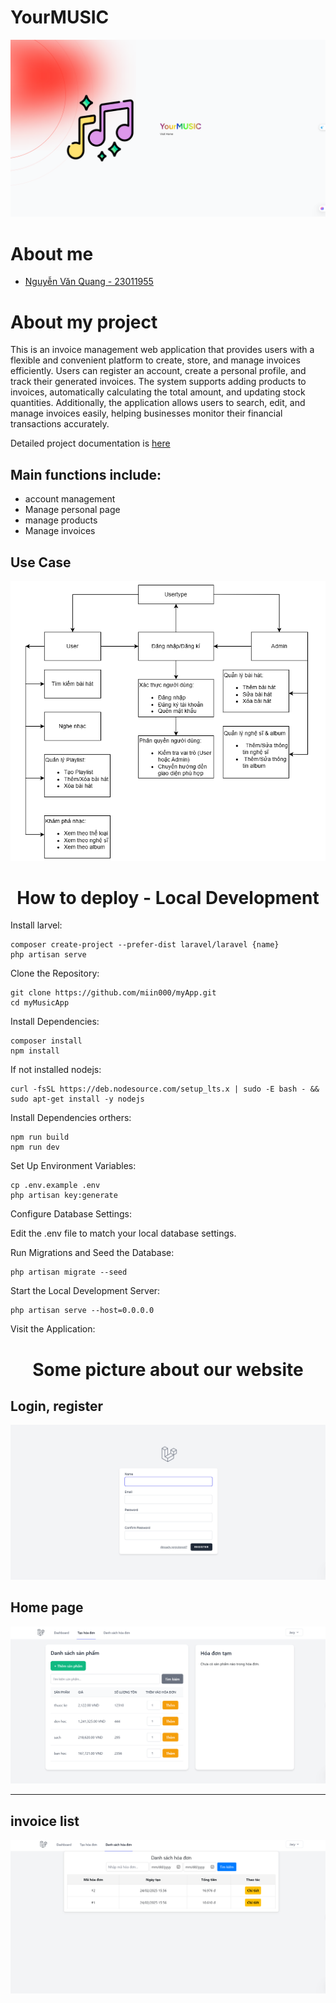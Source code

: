 # YourMUSIC
<img src="https://github.com/miin000/YourMUSIC/blob/main/images/intro.png">
<h1>About me</h1>
<ul>
    <a href = 'https://github.com/miin000' ><li>Nguyễn Văn Quang - 23011955</li></a>
</ul>
<h1>About my project</h1>
<p>This is an invoice management web application that provides users with a flexible and convenient platform to create, store, and manage invoices efficiently.
Users can register an account, create a personal profile, and track their generated invoices. The system supports adding products to invoices, automatically calculating the total amount, and updating stock quantities. Additionally, the application allows users to search, edit, and manage invoices easily, helping businesses monitor their financial transactions accurately.</p>
<p>Detailed project documentation is <a href='https://1drv.ms/w/c/edad28523a6cb810/EZHMYFVS-gVCqK0VMMb59c8B2k1mPaZ3kJqhQUQ5WXe8Xw?e=Qn2UU3'>here</a></p>

<h2>Main functions include:</h2>
<ul>
    <li>account management</li>
     <li>Manage personal page</li>
     <li>manage products</li>
     <li>Manage invoices</li>
</ul>

<h2>Use Case</h2>
<div align='center'>
    <img src='https://github.com/miin000/YourMUSIC/blob/main/images/usecase1.png'>
</div>

<h1 align='center'>How to deploy - Local Development</h1>

Install larvel:
    
    composer create-project --prefer-dist laravel/laravel {name}
    php artisan serve

Clone the Repository:

    git clone https://github.com/miin000/myApp.git
    cd myMusicApp
    
Install Dependencies:

    composer install
    npm install
    
If not installed nodejs:

    curl -fsSL https://deb.nodesource.com/setup_lts.x | sudo -E bash - && sudo apt-get install -y nodejs

Install Dependencies orthers:

    npm run build
    npm run dev
    
Set Up Environment Variables:

    cp .env.example .env
    php artisan key:generate
    
Configure Database Settings:

Edit the .env file to match your local database settings.

Run Migrations and Seed the Database:


    php artisan migrate --seed
    
Start the Local Development Server:

    php artisan serve --host=0.0.0.0
    
Visit the Application:

<h1 align='center'>Some picture about our website</h1>
<h2>Login, register</h2>
<div align='center'>
    <img src='https://github.com/JCakaQuang/invoice-management/blob/main/images/rregister.png'>
</div>

<h2>Home page</h2>
<div align='center' >
    <img src='https://github.com/JCakaQuang/invoice-management/blob/main/images/create_invoice.png'>
</div>
<hr>
<h2>invoice list</h2>
<div align='center' >
    <img src='https://github.com/JCakaQuang/invoice-management/blob/main/images/Invoice_list.png'>

</div>

